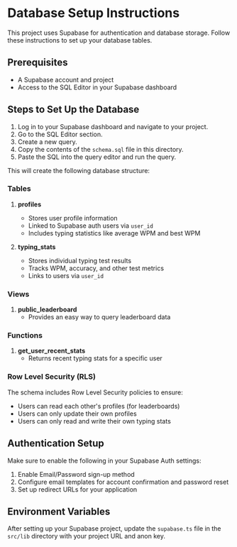 # Database Setup Instructions

This project uses Supabase for authentication and database storage. Follow these instructions to set up your database tables.

## Prerequisites

- A Supabase account and project
- Access to the SQL Editor in your Supabase dashboard

## Steps to Set Up the Database

1. Log in to your Supabase dashboard and navigate to your project.
2. Go to the SQL Editor section.
3. Create a new query.
4. Copy the contents of the `schema.sql` file in this directory.
5. Paste the SQL into the query editor and run the query.

This will create the following database structure:

### Tables

1. **profiles**
   - Stores user profile information
   - Linked to Supabase auth users via `user_id`
   - Includes typing statistics like average WPM and best WPM

2. **typing_stats**
   - Stores individual typing test results
   - Tracks WPM, accuracy, and other test metrics
   - Links to users via `user_id`

### Views

1. **public_leaderboard**
   - Provides an easy way to query leaderboard data

### Functions

1. **get_user_recent_stats**
   - Returns recent typing stats for a specific user

### Row Level Security (RLS)

The schema includes Row Level Security policies to ensure:
- Users can read each other's profiles (for leaderboards)
- Users can only update their own profiles
- Users can only read and write their own typing stats

## Authentication Setup

Make sure to enable the following in your Supabase Auth settings:

1. Enable Email/Password sign-up method
2. Configure email templates for account confirmation and password reset
3. Set up redirect URLs for your application

## Environment Variables

After setting up your Supabase project, update the `supabase.ts` file in the `src/lib` directory with your project URL and anon key. 